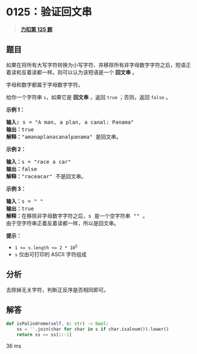 # 0125：验证回文串


> <u>**[力扣第 125 题](https://leetcode.cn/problems/valid-palindrome/)**</u>

## 题目

<p>如果在将所有大写字符转换为小写字符、并移除所有非字母数字字符之后，短语正着读和反着读都一样。则可以认为该短语是一个 <strong>回文串</strong> 。</p>

<p>字母和数字都属于字母数字字符。</p>

<p>给你一个字符串 <code>s</code>，如果它是 <strong>回文串</strong> ，返回 <code>true</code><em> </em>；否则，返回<em> </em><code>false</code><em> </em>。</p>



<p><strong>示例 1：</strong></p>

<pre>
<strong>输入:</strong> s = "A man, a plan, a canal: Panama"
<strong>输出：</strong>true
<strong>解释：</strong>"amanaplanacanalpanama" 是回文串。
</pre>

<p><strong>示例 2：</strong></p>

<pre>
<strong>输入：</strong>s = "race a car"
<strong>输出：</strong>false
<strong>解释：</strong>"raceacar" 不是回文串。
</pre>

<p><strong>示例 3：</strong></p>

<pre>
<strong>输入：</strong>s = " "
<strong>输出：</strong>true
<strong>解释：</strong>在移除非字母数字字符之后，s 是一个空字符串 "" 。
由于空字符串正着反着读都一样，所以是回文串。
</pre>



<p><strong>提示：</strong></p>

<ul>
<li><code>1 &lt;= s.length &lt;= 2 * 10<sup>5</sup></code></li>
<li><code>s</code> 仅由可打印的 ASCII 字符组成</li>
</ul>


## 分析

去除掉无关字符，判断正反序是否相同即可。

## 解答

```python
def isPalindrome(self, s: str) -> bool:
    ss = ''.join(char for char in s if char.isalnum()).lower()
    return ss == ss[::-1]
```
36 ms



